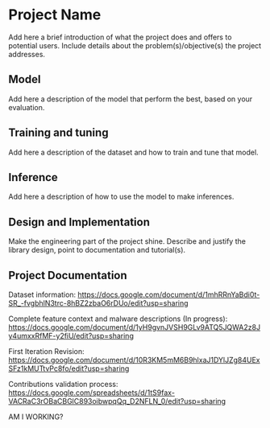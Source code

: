 # Project Name

Add here a brief introduction of what the project does and offers to potential users. Include details about the problem(s)/objective(s) the project addresses.

## Model

Add here a description of the model that perform the best, based on your evaluation.

## Training and tuning

Add here a description of the dataset and how to train and tune that model.

## Inference

Add here a description of how to use the model to make inferences.

## Design and Implementation

Make the engineering part of the project shine. Describe and justify the library design, point to documentation and tutorial(s).

## Project Documentation

Dataset information: https://docs.google.com/document/d/1mhRRnYaBdi0t-SR_-fvgbhlN3trc-8hBZ2zbaO6rDUo/edit?usp=sharing

Complete feature context and malware descriptions (In progress): https://docs.google.com/document/d/1yH9gvnJVSH9GLv9ATQ5JQWA2z8Jy4umxxRfMF-y2fiU/edit?usp=sharing

First Iteration Revision: https://docs.google.com/document/d/10R3KM5mM6B9hlxaJ1DYlJZg84UExSFz1kMUTtvPc8fo/edit?usp=sharing

Contributions validation process: https://docs.google.com/spreadsheets/d/1tS9fax-VACRaC3rOBaCBGlC893oibwpqQq_D2NFLN_0/edit?usp=sharing


AM I WORKING?